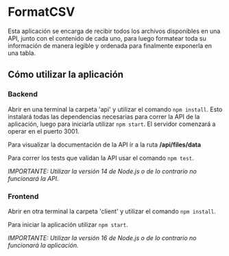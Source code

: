 # FormatCSV

Esta aplicación se encarga de recibir todos los archivos disponibles en una API, junto con el contenido de cada uno, para luego formatear toda su información de manera legible y ordenada para finalmente exponerla en una tabla.

## Cómo utilizar la aplicación

### Backend

Abrir en una terminal la carpeta 'api' y utilizar el comando ```npm install```. Esto instalará todas las dependencias necesarias para correr la API de la aplicación, luego para iniciarla utilizar ```npm start```. El servidor comenzará a operar en el puerto 3001.

Para visualizar la documentación de la API ir a la ruta __/api/files/data__

Para correr los tests que validan la API usar el comando ```npm test```.

_IMPORTANTE: Utilizar la versión 14 de Node.js o de lo contrario no funcionará la API._

### Frontend

Abrir en otra terminal la carpeta 'client' y utilizar el comando ```npm install```. 

Para iniciar la aplicación utilizar ```npm start```.

_IMPORTANTE: Utilizar la versión 16 de Node.js o de lo contrario no funcionará la aplicación._
